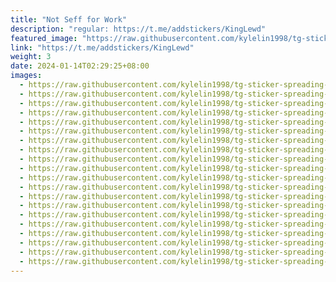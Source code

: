 ```yaml
---
title: "Not Seff for Work"
description: "regular: https://t.me/addstickers/KingLewd"
featured_image: "https://raw.githubusercontent.com/kylelin1998/tg-sticker-spreading-worldwide-images/main/img/b961382a-076c-4831-880d-bec2741213df.jpg"
link: "https://t.me/addstickers/KingLewd"
weight: 3
date: 2024-01-14T02:29:25+08:00
images:
  - https://raw.githubusercontent.com/kylelin1998/tg-sticker-spreading-worldwide-images/main/img/b961382a-076c-4831-880d-bec2741213df.jpg
  - https://raw.githubusercontent.com/kylelin1998/tg-sticker-spreading-worldwide-images/main/img/7651f37e-9c41-49d1-864b-96fe61e41a9c.jpg
  - https://raw.githubusercontent.com/kylelin1998/tg-sticker-spreading-worldwide-images/main/img/b396a4ab-350c-42d6-87a2-52c4fcf76d3c.jpg
  - https://raw.githubusercontent.com/kylelin1998/tg-sticker-spreading-worldwide-images/main/img/74d637c7-5c23-4a62-aee2-3d95117f1649.jpg
  - https://raw.githubusercontent.com/kylelin1998/tg-sticker-spreading-worldwide-images/main/img/2d87eb07-820f-495c-a1af-8d39d257f80b.jpg
  - https://raw.githubusercontent.com/kylelin1998/tg-sticker-spreading-worldwide-images/main/img/109c7d83-5619-4bf4-bf96-9b47f26ec869.jpg
  - https://raw.githubusercontent.com/kylelin1998/tg-sticker-spreading-worldwide-images/main/img/c5cac9ab-6221-4ca3-869a-6a5fd1b7cded.jpg
  - https://raw.githubusercontent.com/kylelin1998/tg-sticker-spreading-worldwide-images/main/img/34e8f1b5-bfeb-48b5-a078-505d6f12ad73.jpg
  - https://raw.githubusercontent.com/kylelin1998/tg-sticker-spreading-worldwide-images/main/img/4027da81-0843-4ee1-903f-e10e26f0ce17.jpg
  - https://raw.githubusercontent.com/kylelin1998/tg-sticker-spreading-worldwide-images/main/img/1401842b-b699-4a59-863a-d8d4f3424bb3.jpg
  - https://raw.githubusercontent.com/kylelin1998/tg-sticker-spreading-worldwide-images/main/img/649f3561-a2d9-4a5d-be38-0eda3726854c.jpg
  - https://raw.githubusercontent.com/kylelin1998/tg-sticker-spreading-worldwide-images/main/img/9bfa14b8-827d-4a57-b96d-339095348d91.jpg
  - https://raw.githubusercontent.com/kylelin1998/tg-sticker-spreading-worldwide-images/main/img/eefad530-ac86-4807-9e5c-fc1571a2f0b5.jpg
  - https://raw.githubusercontent.com/kylelin1998/tg-sticker-spreading-worldwide-images/main/img/2168dee3-dcee-43c3-b72b-ea41b77f0276.jpg
  - https://raw.githubusercontent.com/kylelin1998/tg-sticker-spreading-worldwide-images/main/img/ecae00ea-22c5-4c66-85b6-01ca56623722.jpg
  - https://raw.githubusercontent.com/kylelin1998/tg-sticker-spreading-worldwide-images/main/img/7898b042-b74c-41f7-9000-9f977277a966.jpg
  - https://raw.githubusercontent.com/kylelin1998/tg-sticker-spreading-worldwide-images/main/img/28e09691-865a-45a2-adbd-1adb79ca81a6.jpg
  - https://raw.githubusercontent.com/kylelin1998/tg-sticker-spreading-worldwide-images/main/img/ad32ba49-80c4-41c4-a492-a6ee05f3f16b.jpg
  - https://raw.githubusercontent.com/kylelin1998/tg-sticker-spreading-worldwide-images/main/img/5be3f28e-9058-4a20-a8d6-86bea0b423bb.jpg
  - https://raw.githubusercontent.com/kylelin1998/tg-sticker-spreading-worldwide-images/main/img/2c735f15-a037-4c94-a2cc-18f11824494c.jpg
---
```

